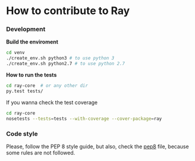 
# How to contribute to Ray

### Development

**Build the enviroment**
```bash
cd venv
./create_env.sh python3 # to use python 3
./create_env.sh python2.7 # to use python 2.7
```

**How to run the tests**
```bash
cd ray-core  # or any other dir
py.test tests/
```

If you wanna check the test coverage
```bash
cd ray-core
nosetests --tests=tests --with-coverage --cover-package=ray
```

### Code style
Please, follow the PEP 8 style guide, but also, check the [pep8](https://github.com/felipevolpone/ray/blob/master/ray-core/.pep8) file, because some rules are not followed.

